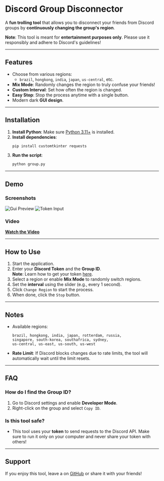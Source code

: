 
#  Discord Group Disconnector 

A **fun trolling tool** that allows you to disconnect your friends from Discord groups by **continuously changing the group's region**. 

 **Note**: This tool is meant for **entertainment purposes only**. Please use it responsibly and adhere to Discord's guidelines!

---

##  Features

- Choose from various regions:
  - `brazil`, `hongkong`, `india`, `japan`, `us-central`, etc.
-  **Mix Mode**: Randomly changes the region to truly confuse your friends!
-  **Custom Interval**: Set how often the region is changed.
-  **Easy Stop**: Stop the process anytime with a single button.
-  Modern dark **GUI design**.

---

##  Installation

1. **Install Python**: Make sure [Python 3.11+](https://www.python.org/) is installed.
2. **Install dependencies**:
   ```bash
   pip install customtkinter requests
   ```
3. **Run the script**:
   ```bash
   python group.py
   ```

---

##  Demo

###  Screenshots

![Gui Preview](https://imgur.com/431xeFT.png)
![Token Input](https://imgur.com/kt7gWHF.png)

###  Video

  [**Watch the Video**](https://youtu.be/SbV-q_Y864o)

---

##  How to Use

1. Start the application.
2. Enter your **Discord Token** and the **Group ID**.  
    **Note**: Learn how to get your token [here](https://discordhelp.net/discord-token).  
3. Select a region or enable **Mix Mode** to randomly switch regions.
4. Set the **interval** using the slider (e.g., every 1 second).
5. Click `Change Region` to start the process.
6. When done, click the `Stop` button.

---

##  Notes

- Available regions:
  ```text
  brazil, hongkong, india, japan, rotterdam, russia,
  singapore, south-korea, southafrica, sydney,
  us-central, us-east, us-south, us-west
  ```
- **Rate Limit**: If Discord blocks changes due to rate limits, the tool will automatically wait until the limit resets.

---

##  FAQ

### How do I find the Group ID?
1. Go to Discord settings and enable **Developer Mode**.
2. Right-click on the group and select `Copy ID`.

### Is this tool safe?
- This tool uses your **token** to send requests to the Discord API. Make sure to run it only on your computer and never share your token with others!

---

##  Support

If you enjoy this tool, leave a on [GitHub](#) or share it with your friends!

